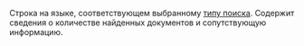 Строка на языке, соответствующем выбранному [типу поиска](../../search-api/operations/workaround.md#registration). Содержит сведения о количестве найденных документов и сопутствующую информацию.